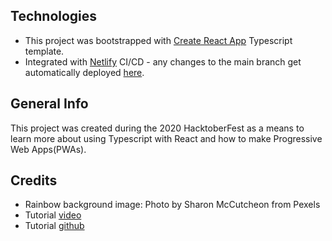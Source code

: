 ## Technologies
* This project was bootstrapped with [Create React App](https://github.com/facebook/create-react-app) Typescript template.
* Integrated with [Netlify](https://www.netlify.com/) CI/CD - any changes to the main branch get automatically deployed [here](https://pwa-quiz-app-react-typescript.netlify.app/).

## General Info
This project was created during the 2020 HacktoberFest as a means to learn more about using Typescript with React and how to make Progressive Web Apps(PWAs). 

## Credits
* Rainbow background image: Photo by Sharon McCutcheon from Pexels
* Tutorial [video](https://www.youtube.com/watch?v=F2JCjVSZlG0) 
* Tutorial [github](https://github.com/weibenfalk/react-quiz)
